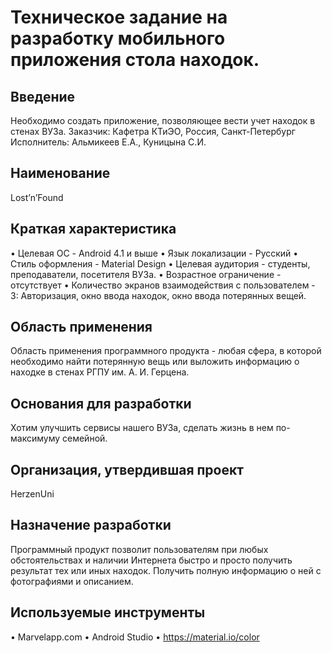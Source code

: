 # Техническое задание на разработку мобильного приложения стола находок.
## Введение
Необходимо создать приложение, позволяющее вести учет находок в стенах ВУЗа.
Заказчик: Кафетра КТиЭО, Россия, Санкт-Петербург
Исполнитель: Альмикеев Е.А., Куницына С.И.
## Наименование
Lost’n’Found
## Краткая характеристика
•	Целевая ОС - Android 4.1 и выше
•	Язык локализации - Русский
•	Стиль оформления - Material Design
•	Целевая аудитория - студенты, преподаватели, посетителя ВУЗа.
•	Возрастное ограничение - отсутствует
•	Количество экранов взаимодействия с пользователем -  3: Авторизация, окно ввода находок, окно ввода потерянных вещей.
## Область применения
Область применения программного продукта - любая сфера, в которой необходимо найти потерянную вещь или выложить информацию о находке в стенах РГПУ им. А. И. Герцена.
## Основания для разработки
Хотим улучшить сервисы нашего ВУЗа, сделать жизнь в нем по-максимуму семейной.
## Организация, утвердившая проект
HerzenUni
## Назначение разработки
Программный продукт позволит пользователям при любых обстоятельствах и наличии Интернета быстро и просто получить результат тех или иных находок. Получить полную информацию о ней с фотографиями и описанием.
## Используемые инструменты
•	Marvelapp.com
•	Android Studio
•	https://material.io/color
